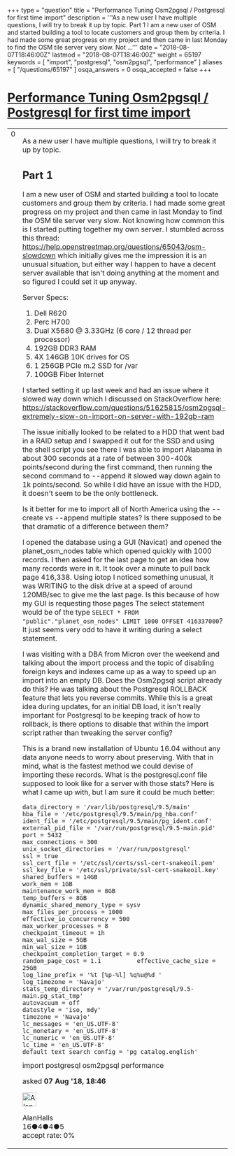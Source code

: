 +++
type = "question"
title = "Performance Tuning Osm2pgsql / Postgresql for first time import"
description = '''As a new user I have multiple questions, I will try to break it up by topic. Part 1 I am a new user of OSM and started building a tool to locate customers and group them by criteria. I had made some great progress on my project and then came in last Monday to find the OSM tile server very slow. Not ...'''
date = "2018-08-07T18:46:00Z"
lastmod = "2018-08-07T18:46:00Z"
weight = 65197
keywords = [ "import", "postgresql", "osm2pgsql", "performance" ]
aliases = [ "/questions/65197" ]
osqa_answers = 0
osqa_accepted = false
+++

<div class="headNormal">

# [Performance Tuning Osm2pgsql / Postgresql for first time import](/questions/65197/performance-tuning-osm2pgsql-postgresql-for-first-time-import)

</div>

<div id="main-body">

<div id="askform">

<table id="question-table" style="width:100%;">
<colgroup>
<col style="width: 50%" />
<col style="width: 50%" />
</colgroup>
<tbody>
<tr>
<td style="width: 30px; vertical-align: top"><div class="vote-buttons">
<span id="post-65197-upvote" class="ajax-command post-vote up" rel="nofollow" title="I like this post (click again to cancel)"> </span>
<div id="post-65197-score" class="post-score" title="current number of votes">
0
</div>
<span id="post-65197-downvote" class="ajax-command post-vote down" rel="nofollow" title="I dont like this post (click again to cancel)"> </span> <span id="favorite-mark" class="ajax-command favorite-mark" rel="nofollow" title="mark/unmark this question as favorite (click again to cancel)"> </span>
<div id="favorite-count" class="favorite-count">
&#10;</div>
</div></td>
<td><div id="item-right">
<div class="question-body">
<p>As a new user I have multiple questions, I will try to break it up by topic.</p>
<h2 id="part-1">Part 1</h2>
<p>I am a new user of OSM and started building a tool to locate customers and group them by criteria. I had made some great progress on my project and then came in last Monday to find the OSM tile server very slow. Not knowing how common this is I started putting together my own server. I stumbled across this thread: <a href="/questions/65043/osm-slowdown">https://help.openstreetmap.org/questions/65043/osm-slowdown</a> which initially gives me the impression it is an unusual situation, but either way I happen to have a decent server available that isn't doing anything at the moment and so figured I could set it up anyway.</p>
<p>Server Specs:</p>
<ol>
<li>Dell R620</li>
<li>Perc H700</li>
<li>Dual X5680 @ 3.33GHz (6 core / 12 thread per processor)</li>
<li>192GB DDR3 RAM</li>
<li>4X 146GB 10K drives for OS</li>
<li>1 256GB PCIe m.2 SSD for /var</li>
<li>100GB Fiber Internet</li>
</ol>
<p>I started setting it up last week and had an issue where it slowed way down which I discussed on StackOverflow here: <a href="https://stackoverflow.com/questions/51625815/osm2pgsql-extremely-slow-on-import-on-server-with-192gb-ram">https://stackoverflow.com/questions/51625815/osm2pgsql-extremely-slow-on-import-on-server-with-192gb-ram</a></p>
<p>The issue initially looked to be related to a HDD that went bad in a RAID setup and I swapped it out for the SSD and using the shell script you see there I was able to import Alabama in about 300 seconds at a rate of between 300-400k points/second during the first command, then running the second command to --append it slowed way down again to 1k points/second. So while I did have an issue with the HDD, it doesn't seem to be the only bottleneck.</p>
<p>Is it better for me to import all of North America using the --create vs --append multiple states? Is there supposed to be that dramatic of a difference between them?</p>
<p>I opened the database using a GUI (Navicat) and opened the planet_osm_nodes table which opened quickly with 1000 records. I then asked for the last page to get an idea how many records were in it. It took over a minute to pull back page 416,338. Using iotop I noticed something unusual, it was WRITING to the disk drive at a speed of around 120MB/sec to give me the last page. Is this because of how my GUI is requesting those pages The select statement would be of the type <code>SELECT * FROM "public"."planet_osm_nodes" LIMIT 1000 OFFSET 416337000</code>? It just seems very odd to have it writing during a select statement.</p>
<p>I was visiting with a DBA from Micron over the weekend and talking about the import process and the topic of disabling foreign keys and indexes came up as a way to speed up an import into an empty DB. Does the Osm2pgsql script already do this? He was talking about the Postgresql ROLLBACK feature that lets you reverse commits. While this is a great idea during updates, for an initial DB load, it isn't really important for Postgresql to be keeping track of how to rollback, is there options to disable that within the import script rather than tweaking the server config?</p>
<p>This is a brand new installation of Ubuntu 16.04 without any data anyone needs to worry about preserving. With that in mind, what is the fastest method we could devise of importing these records. What is the postgresql.conf file supposed to look like for a server with those stats? Here is what I came up with, but I am sure it could be much better:</p>
<pre><code>data_directory = &#39;/var/lib/postgresql/9.5/main&#39;
hba_file = &#39;/etc/postgresql/9.5/main/pg_hba.conf&#39;
ident_file = &#39;/etc/postgresql/9.5/main/pg_ident.conf&#39;
external_pid_file = &#39;/var/run/postgresql/9.5-main.pid&#39;
port = 5432
max_connections = 300
unix_socket_directories = &#39;/var/run/postgresql&#39;
ssl = true
ssl_cert_file = &#39;/etc/ssl/certs/ssl-cert-snakeoil.pem&#39;
ssl_key_file = &#39;/etc/ssl/private/ssl-cert-snakeoil.key&#39;
shared_buffers = 14GB
work_mem = 1GB
maintenance_work_mem = 8GB
temp_buffers = 8GB
dynamic_shared_memory_type = sysv
max_files_per_process = 1000
effective_io_concurrency = 500
max_worker_processes = 8
checkpoint_timeout = 1h
max_wal_size = 5GB
min_wal_size = 1GB
checkpoint_completion_target = 0.9
random_page_cost = 1.1          effective_cache_size = 25GB
log_line_prefix = &#39;%t [%p-%l] %q%u@%d &#39;
log_timezone = &#39;Navajo&#39;
stats_temp_directory = &#39;/var/run/postgresql/9.5-main.pg_stat_tmp&#39;
autovacuum = off
datestyle = &#39;iso, mdy&#39;
timezone = &#39;Navajo&#39;
lc_messages = &#39;en_US.UTF-8&#39;
lc_monetary = &#39;en_US.UTF-8&#39;
lc_numeric = &#39;en_US.UTF-8&#39;
lc_time = &#39;en_US.UTF-8&#39;
default_text_search_config = &#39;pg_catalog.english&#39;</code></pre>
</div>
<div id="question-tags" class="tags-container tags">
<span class="post-tag tag-link-import" rel="tag" title="see questions tagged &#39;import&#39;">import</span> <span class="post-tag tag-link-postgresql" rel="tag" title="see questions tagged &#39;postgresql&#39;">postgresql</span> <span class="post-tag tag-link-osm2pgsql" rel="tag" title="see questions tagged &#39;osm2pgsql&#39;">osm2pgsql</span> <span class="post-tag tag-link-performance" rel="tag" title="see questions tagged &#39;performance&#39;">performance</span>
</div>
<div id="question-controls" class="post-controls">
&#10;</div>
<div class="post-update-info-container">
<div class="post-update-info post-update-info-user">
<p>asked <strong>07 Aug '18, 18:46</strong></p>
<img src="https://secure.gravatar.com/avatar/644620e74a312b0ce02a0a1bb1bae155?s=32&amp;d=identicon&amp;r=g" class="gravatar" width="32" height="32" alt="AlanHalls&#39;s gravatar image" />
<p><span>AlanHalls</span><br />
<span class="score" title="16 reputation points">16</span><span title="4 badges"><span class="badge1">●</span><span class="badgecount">4</span></span><span title="4 badges"><span class="silver">●</span><span class="badgecount">4</span></span><span title="5 badges"><span class="bronze">●</span><span class="badgecount">5</span></span><br />
<span class="accept_rate" title="Rate of the user&#39;s accepted answers">accept rate:</span> <span title="AlanHalls has no accepted answers">0%</span></p>
</div>
</div>
<div id="comments-container-65197" class="comments-container">
&#10;</div>
<div id="comment-tools-65197" class="comment-tools">
&#10;</div>
<div class="clear">
&#10;</div>
<div id="comment-65197-form-container" class="comment-form-container">
&#10;</div>
<div class="clear">
&#10;</div>
</div></td>
</tr>
</tbody>
</table>

</div>

</div>

